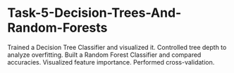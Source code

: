 # Task-5-Decision-Trees-And-Random-Forests

Trained a Decision Tree Classifier and visualized it.
Controlled tree depth to analyze overfitting.
Built a Random Forest Classifier and compared accuracies.
Visualized feature importance.
Performed cross-validation.

